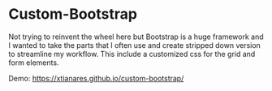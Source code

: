 # Custom-Bootstrap
Not trying to reinvent the wheel here but Bootstrap is a huge framework and I wanted to take the parts that I often use and create stripped down version to streamline my workflow. This include a customized css for the grid and form elements.

Demo: https://xtianares.github.io/custom-bootstrap/
